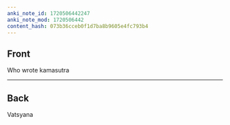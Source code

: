 ```yaml
---
anki_note_id: 1720506442247
anki_note_mod: 1720506442
content_hash: 073b36cceb0f1d7ba8b9605e4fc793b4
---
```


## Front

Who wrote kamasutra

<hr/>

## Back

Vatsyana